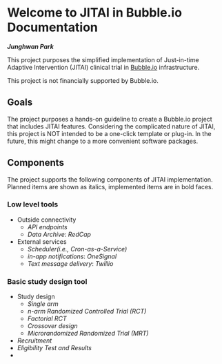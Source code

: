 # Welcome to JITAI in Bubble.io Documentation

***Junghwan Park***

This project purposes the simplified implementation of Just-in-time Adaptive Intervention (JITAI) clinical trial in [Bubble.io](https://www.bubble.io) infrastructure. 

This project is not financially supported by Bubble.io.

## Goals

The project purposes a hands-on guideline to create a Bubble.io project that includes JITAI features. Considering the complicated nature of JITAI, this project is NOT intended to be a one-click template or plug-in. In the future, this might change to a more convenient software packages.

## Components

The project supports the following components of JITAI implementation. Planned items are shown as italics, implemented items are in bold faces.

### Low level tools

* Outside connectivity
    * *API endpoints*
    * *Data Archive*: *RedCap*
* External services
    * *Scheduler(i.e., Cron-as-a-Service)*
    * *in-app notifications*: *OneSignal*
    * *Text message delivery*: *Twillio*

### Basic study design tool

* Study design
    * *Single arm*
    * *n-arm Randomized Controlled Trial (RCT)*
    * *Factorial RCT*
    * *Crossover design*
    * *Microrandomized Randomized Trial (MRT)*
* *Recruitment*
* *Eligibility Test and Results*
* 